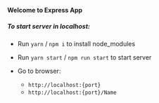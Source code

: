 **Welcome to Express App**

##### To start server in localhost:

* Run `yarn` / `npm i` to install node_modules
* Run `yarn start` / `npm run start` to start server

* Go to browser:
  * ``http://localhost:{port}``
  * ``http://localhost:{port}/Name``

